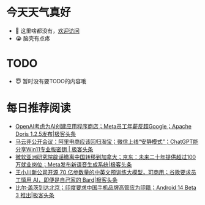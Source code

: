# 今天天气真好
- 👋 这里啥都没有，[欢迎访问](https://zhangfeng-ola.github.io/)
- 😭 脑壳有点疼
<!---
- 👀 I’m interested in ...
- 🌱 I’m currently learning ...
- 💞️ I’m looking to collaborate on ...
- 📫 How to reach me ...
- 😇 I'm doing something ...

--->

# TODO 
- 😇 暂时没有要TODO的内容哦

<!---
zhangfeng-ola/zhangfeng-ola is a ✨ special ✨ repository because its `README.md` (this file) appears on your GitHub profile.
You can click the Preview link to take a look at your changes.
--->

# 每日推荐阅读
<!-- BLOG-POST-LIST:START -->
- [OpenAI考虑为AI创建应用程序商店；Meta员工年薪反超Google；Apache Doris 1.2.5发布|极客头条](https://blog.csdn.net/weixin_39786569/article/details/131321345)
- [马云非公开会议：阿里电商应该回归淘宝；微信上线“安静模式”；ChatGPT能分享Win11专业版密钥 | 极客头条](https://blog.csdn.net/weixin_39786569/article/details/131299983)
- [微软亚洲研究院辟谣撤离中国转移到加拿大；京东：未来二十年提供超过100万就业岗位；Meta发布新语音生成系统|极客头条](https://blog.csdn.net/weixin_39786569/article/details/131281185)
- [王小川新公司开源 70 亿参数量的中英文预训练大模型，可商用；谷歌要求员工慎用 AI，即便是自己家的 Bard|极客头条](https://blog.csdn.net/weixin_39786569/article/details/131240397)
- [比尔·盖茨到达北京；印度要求中国手机品牌高管应为印籍；Android 14 Beta 3 推出|极客头条](https://blog.csdn.net/weixin_39786569/article/details/131221095)
<!-- BLOG-POST-LIST:END -->
